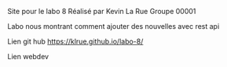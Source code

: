 Site pour le labo 8
Réalisé par Kevin La Rue
Groupe 00001

Labo nous montrant comment ajouter des nouvelles avec rest api

Lien git hub
https://klrue.github.io/labo-8/

Lien webdev